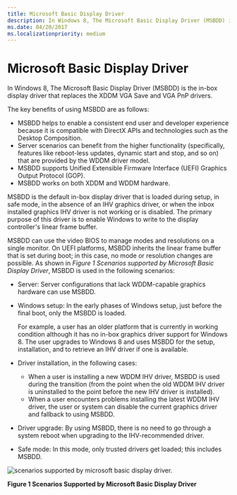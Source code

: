 ```yaml
---
title: Microsoft Basic Display Driver
description: In Windows 8, The Microsoft Basic Display Driver (MSBDD) is the in-box display driver that replaces the XDDM VGA Save and VGA PnP drivers.
ms.date: 04/20/2017
ms.localizationpriority: medium
---
```


# Microsoft Basic Display Driver


In Windows 8, The Microsoft Basic Display Driver (MSBDD) is the in-box display driver that replaces the XDDM VGA Save and VGA PnP drivers.

The key benefits of using MSBDD are as follows:

-   MSBDD helps to enable a consistent end user and developer experience because it is compatible with DirectX APIs and technologies such as the Desktop Composition.
-   Server scenarios can benefit from the higher functionality (specifically, features like reboot-less updates, dynamic start and stop, and so on) that are provided by the WDDM driver model.
-   MSBDD supports Unified Extensible Firmware Interface (UEFI) Graphics Output Protocol (GOP).
-   MSBDD works on both XDDM and WDDM hardware.

MSBDD is the default in-box display driver that is loaded during setup, in safe mode, in the absence of an IHV graphics driver, or when the inbox installed graphics IHV driver is not working or is disabled. The primary purpose of this driver is to enable Windows to write to the display controller's linear frame buffer.

MSBDD can use the video BIOS to manage modes and resolutions on a single monitor. On UEFI platforms, MSBDD inherits the linear frame buffer that is set during boot; in this case, no mode or resolution changes are possible. As shown in *Figure 1 Scenarios supported by Microsoft Basic Display Driver*, MSBDD is used in the following scenarios:

-   Server: Server configurations that lack WDDM-capable graphics hardware can use MSBDD.
-   Windows setup: In the early phases of Windows setup, just before the final boot, only the MSBDD is loaded.

    For example, a user has an older platform that is currently in working condition although it has no in-box graphics driver support for Windows 8. The user upgrades to Windows 8 and uses MSBDD for the setup, installation, and to retrieve an IHV driver if one is available.

-   Driver installation, in the following cases:
    -   When a user is installing a new WDDM IHV driver, MSBDD is used during the transition (from the point when the old WDDM IHV driver is uninstalled to the point before the new IHV driver is installed).
    -   When a user encounters problems installing the latest WDDM IHV driver, the user or system can disable the current graphics driver and fallback to using MSBDD.
-   Driver upgrade: By using MSBDD, there is no need to go through a system reboot when upgrading to the IHV-recommended driver.
-   Safe mode: In this mode, only trusted drivers get loaded; this includes MSBDD.

![scenarios supported by microsoft basic display driver.](images/scenariossupportedmicrosoftbasicdisplaydriver.jpg)

**Figure 1 Scenarios Supported by Microsoft Basic Display Driver**

 

 





